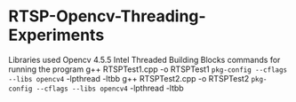 # RTSP-Opencv-Threading-Experiments
Libraries used 
Opencv 4.5.5
Intel Threaded Building Blocks
commands for running the program
g++ RTSPTest1.cpp -o RTSPTest1 `pkg-config --cflags --libs opencv4` -lpthread -ltbb
g++ RTSPTest2.cpp -o RTSPTest2 `pkg-config --cflags --libs opencv4` -lpthread -ltbb
